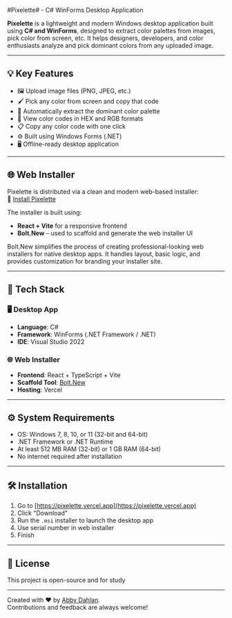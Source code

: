 #Pixelette# - C# WinForms Desktop Application

**Pixelette** is a lightweight and modern Windows desktop application built using **C# and WinForms**, designed to extract color palettes from images, pick color from screen, etc. It helps designers, developers, and color enthusiasts analyze and pick dominant colors from any uploaded image.

---

## 💡 Key Features

- 🖼️ Upload image files (PNG, JPEG, etc.)
- 🖌️ Pick any color from screen and copy that code
- 🎨 Automatically extract the dominant color palette
- 🔢 View color codes in HEX and RGB formats
- 📋 Copy any color code with one click
- ⚙️ Built using Windows Forms (.NET)
- 🖥️ Offline-ready desktop application

---

## 🌐 Web Installer

Pixelette is distributed via a clean and modern web-based installer:  
🔗 [Install Pixelette](https://pixelette.vercel.app)

The installer is built using:
- **React + Vite** for a responsive frontend
- **Bolt.New** – used to scaffold and generate the web installer UI

Bolt.New simplifies the process of creating professional-looking web installers for native desktop apps. It handles layout, basic logic, and provides customization for branding your installer site.

---

## 🧰 Tech Stack

### 🖥️ Desktop App
- **Language**: C#
- **Framework**: WinForms (.NET Framework / .NET)
- **IDE**: Visual Studio 2022

### 🌐 Web Installer
- **Frontend**: React + TypeScript + Vite
- **Scaffold Tool**: [Bolt.New](https://bolt.new)
- **Hosting**: Vercel

---

## ⚙️ System Requirements

- OS: Windows 7, 8, 10, or 11 (32-bit and 64-bit)
- .NET Framework or .NET Runtime
- At least 512 MB RAM (32-bit) or 1 GB RAM (64-bit)
- No internet required after installation

---

## 🛠️ Installation

1. Go to [https://pixelette.vercel.app](https://pixelette.vercel.app)
2. Click "Download"
3. Run the `.msi` installer to launch the desktop app
4. Use serial number in web installer
5. Finish

---

## 📄 License

This project is open-source and for study

---

Created with ❤️ by [Abby Dahlan](https://github.com/abayDahln).  
Contributions and feedback are always welcome!
